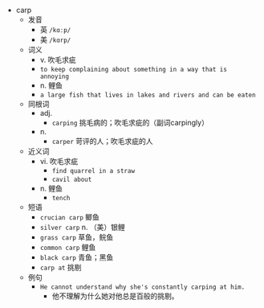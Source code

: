 - carp
  - 发音
    - 英 `/kɑːp/`
    - 美 `/kɑrp/`
  - 词义
    - v. 吹毛求疵
    - `to keep complaining about something in a way that is annoying`
    - n. 鲤鱼
    - `a large fish that lives in lakes and rivers and can be eaten`
  - 同根词
    - adj.
      - `carping` 挑毛病的；吹毛求疵的（副词carpingly）
    - n.
      - `carper` 苛评的人；吹毛求疵的人
  - 近义词
    - vi. 吹毛求疵
      - `find quarrel in a straw`
      - `cavil about`
    - n. 鲤鱼
      - `tench`
  - 短语
    - `crucian carp` 鲫鱼 
    - `silver carp` n. （美）银鲤 
    - `grass carp` 草鱼，鲩鱼 
    - `common carp` 鲤鱼 
    - `black carp` 青鱼；黑鱼 
    - `carp at` 挑剔 
  - 例句
    - `He cannot understand why she's constantly carping at him.`
      - 他不理解为什么她对他总是百般的挑剔。

